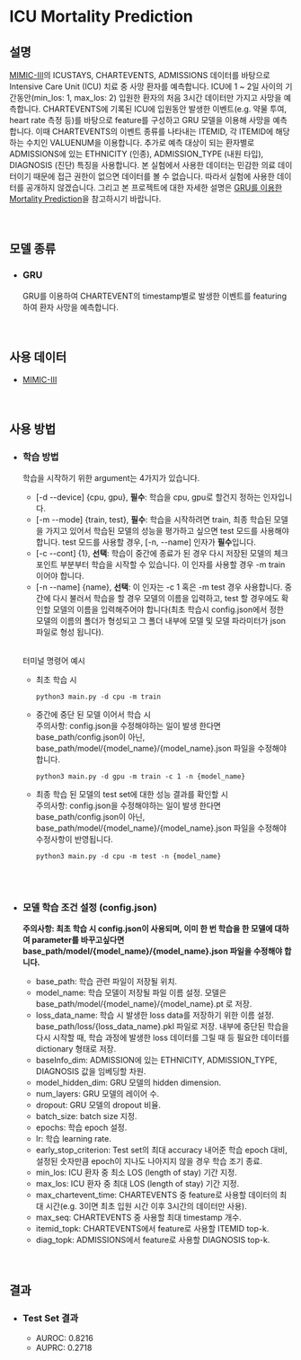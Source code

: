 # ICU Mortality Prediction
## 설명
[MIMIC-III](https://mimic.mit.edu/docs/iii/)의 ICUSTAYS, CHARTEVENTS, ADMISSIONS 데이터를 바탕으로 Intensive Care Unit (ICU) 치료 중 사망 환자를 예측합니다.
ICU에 1 ~ 2일 사이의 기간동안(min_los: 1, max_los: 2) 입원한 환자의 처음 3시간 데이터만 가지고 사망을 예측합니다.
CHARTEVENTS에 기록된 ICU에 입원동안 발생한 이벤트(e.g. 약물 투여, heart rate 측정 등)를 바탕으로 feature를 구성하고 GRU 모델을 이용해 사망을 예측합니다.
이때 CHARTEVENTS의 이벤트 종류를 나타내는 ITEMID, 각 ITEMID에 해당하는 수치인 VALUENUM을 이용합니다.
추가로 예측 대상이 되는 환자별로 ADMISSIONS에 있는 ETHNICITY (인종), ADMISSION_TYPE (내원 타입), DIAGNOSIS (진단) 특징을 사용합니다.
본 실험에서 사용한 데이터는 민감한 의료 데이터이기 때문에 접근 권한이 없으면 데이터를 볼 수 없습니다.
따라서 실험에 사용한 데이터를 공개하지 않겠습니다. 그리고 본 프로젝트에 대한 자세한 설명은 [GRU를 이용한 Mortality Prediction](https://ljm565.github.io/contents/mortality-prediction1.html)을 참고하시기 바랍니다.
<br><br><br>

## 모델 종류
* ### GRU
    GRU를 이용하여 CHARTEVENT의 timestamp별로 발생한 이벤트를 featuring하여 환자 사망을 예측합니다.
<br><br><br>


## 사용 데이터
* [MIMIC-III](https://mimic.mit.edu/docs/iii/)
<br><br><br>


## 사용 방법
* ### 학습 방법
    학습을 시작하기 위한 argument는 4가지가 있습니다.<br>
    * [-d --device] {cpu, gpu}, **필수**: 학습을 cpu, gpu로 할건지 정하는 인자입니다.
    * [-m --mode] {train, test}, **필수**: 학습을 시작하려면 train, 최종 학습된 모델을 가지고 있어서 학습된 모델의 성능을 평가하고 싶으면 test 모드를 사용해야 합니다. test 모드를 사용할 경우, [-n, --name] 인자가 **필수**입니다.
    * [-c --cont] {1}, **선택**: 학습이 중간에 종료가 된 경우 다시 저장된 모델의 체크포인트 부분부터 학습을 시작할 수 있습니다. 이 인자를 사용할 경우 -m train 이어야 합니다. 
    * [-n --name] {name}, **선택**: 이 인자는 -c 1 혹은 -m test 경우 사용합니다.
    중간에 다시 불러서 학습을 할 경우 모델의 이름을 입력하고, test 할 경우에도 확인할 모델의 이름을 입력해주어야 합니다(최초 학습시 config.json에서 정한 모델의 이름의 폴더가 형성되고 그 폴더 내부에 모델 및 모델 파라미터가 json 파일로 형성 됩니다).<br><br>

    터미널 명령어 예시<br>
    * 최초 학습 시
        ```
        python3 main.py -d cpu -m train
        ```
    * 중간에 중단 된 모델 이어서 학습 시
        <br>주의사항: config.json을 수정해야하는 일이 발생 한다면 base_path/config.json이 아닌, base_path/model/{model_name}/{model_name}.json 파일을 수정해야 합니다.
        ```
        python3 main.py -d gpu -m train -c 1 -n {model_name}
        ```
    * 최종 학습 된 모델의 test set에 대한 성능 결과를 확인할 시
        <br>주의사항: config.json을 수정해야하는 일이 발생 한다면 base_path/config.json이 아닌, base_path/model/{model_name}/{model_name}.json 파일을 수정해야 수정사항이 반영됩니다.
        ```
        python3 main.py -d cpu -m test -n {model_name}
        ```
    <br><br>

* ### 모델 학습 조건 설정 (config.json)
    **주의사항: 최초 학습 시 config.json이 사용되며, 이미 한 번 학습을 한 모델에 대하여 parameter를 바꾸고싶다면 base_path/model/{model_name}/{model_name}.json 파일을 수정해야 합니다.**
    * base_path: 학습 관련 파일이 저장될 위치.
    * model_name: 학습 모델이 저장될 파일 이름 설정. 모델은 base_path/model/{model_name}/{model_name}.pt 로 저장.
    * loss_data_name: 학습 시 발생한 loss data를 저장하기 위한 이름 설정. base_path/loss/{loss_data_name}.pkl 파일로 저장. 내부에 중단된 학습을 다시 시작할 때, 학습 과정에 발생한 loss 데이터를 그릴 때 등 필요한 데이터를 dictionary 형태로 저장.
    * baseInfo_dim: ADMISSION에 있는 ETHNICITY, ADMISSION_TYPE, DIAGNOSIS 값을 임베딩할 차원.
    * model_hidden_dim: GRU 모델의 hidden dimension.
    * num_layers: GRU 모델의 레이어 수.
    * dropout: GRU 모델의 dropout 비율.
    * batch_size: batch size 지정.
    * epochs: 학습 epoch 설정.
    * lr: 학습 learning rate.
    * early_stop_criterion: Test set의 최대 accuracy 내어준 학습 epoch 대비, 설정된 숫자만큼 epoch이 지나도 나아지지 않을 경우 학습 조기 종료.    
    * min_los: ICU 환자 중 최소 LOS (length of stay) 기간 지정.
    * max_los: ICU 환자 중 최대 LOS (length of stay) 기간 지정.
    * max_chartevent_time: CHARTEVENTS 중 feature로 사용할 데이터의 최대 시간(e.g. 3이면 최초 입원 시간 이후 3시간의 데이터만 사용).
    * max_seq: CHARTEVENTS 중 사용할 최대 timestamp 개수.
    * itemid_topk: CHARTEVENTS에서 feature로 사용할 ITEMID top-k.
    * diag_topk: ADMISSIONS에서 feature로 사용할 DIAGNOSIS top-k.
    <br><br><br>


## 결과
* ### Test Set 결과
    * AUROC: 0.8216
    * AUPRC: 0.2718
        
<br><br><br>